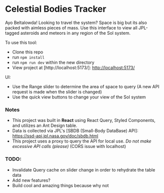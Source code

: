 # Celestial Bodies Tracker

Ayo Beltalowda!
Looking to travel the system? Space is big but its also packed with aimless pieces of mass. Use this interface to view all JPL-tagged asteroids and meteors in any region of the Sol system.

To use this tool:

- Clone this repo
- run `npm install`
- run `npm run dev` within the new directory
- View project at [http://localhost:5173/]: <http://localhost:5173/>

UI:

- Use the Range slider to determine the area of space to query (A new API request is made when the slider is changed)
- Use the quick view buttons to change your view of the Sol system

### Notes

- This project was built in **React** using React Query, Styled Components, and utilizes an Ant Design table.
- Data is collected via JPL's [SBDB (Small-Body DataBase) API]: <https://ssd-api.jpl.nasa.gov/doc/sbdb.html>
- This project uses a proxy to query the API for local use. _Do not make excessive API calls (please)_ (CORS issue with localhost)

### TODO:

- Invalidate Query cache on slider change in order to rehydrate the table data
- Add new features?
- Build cool and amazing things because why not

